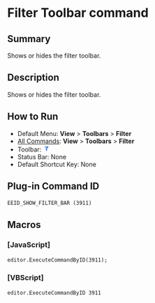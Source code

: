 # Filter Toolbar command

## Summary

Shows or hides the filter toolbar.

## Description

Shows or hides the filter toolbar.

## How to Run

- Default Menu: **View** > **Toolbars** \> **Filter**
- [All Commands](../tools/all_commands): **View** > **Toolbars** \> **Filter**
- Toolbar: ![](../../images/togglefilterbar.png)
- Status Bar: None
- Default Shortcut Key: None

## Plug-in Command ID

```
EEID_SHOW_FILTER_BAR (3911)
```

## Macros

### \[JavaScript\]

```
editor.ExecuteCommandByID(3911);
```

### \[VBScript\]

```
editor.ExecuteCommandByID 3911
```
